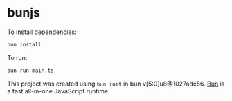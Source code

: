 # bunjs

To install dependencies:

```bash
bun install
```

To run:

```bash
bun run main.ts
```

This project was created using `bun init` in bun v[5:0]u8@1027adc56. [Bun](https://bun.sh) is a fast all-in-one JavaScript runtime.
